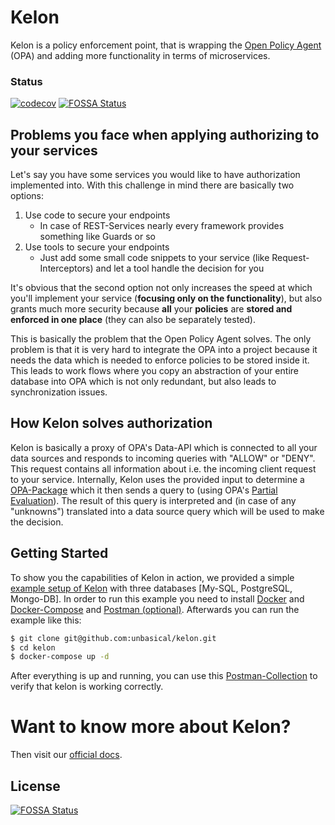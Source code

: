 # Kelon

Kelon is a policy enforcement point, that is wrapping the [Open Policy Agent](https://www.openpolicyagent.org) (OPA) and adding more functionality in terms of microservices.

### Status
[![codecov](https://codecov.io/gh/unbasical/kelon/branch/master/graph/badge.svg)](https://codecov.io/gh/unbasical/kelon)
[![FOSSA Status](https://app.fossa.com/api/projects/git%2Bgithub.com%2Funbasical%2Fkelon.svg?type=shield)](https://app.fossa.com/projects/git%2Bgithub.com%2Funbasical%2Fkelon?ref=badge_shield)

## Problems you face when applying authorizing to your services

Let's say you have some services you would like to have authorization implemented into. With this challenge in mind there are basically two options:

1. Use code to secure your endpoints 
    * In case of REST-Services nearly every framework provides something like Guards or so
2. Use tools to secure your endpoints 
    * Just add some small code snippets to your service (like Request-Interceptors) and let a tool handle the decision for you

It's obvious that the second option not only increases the speed at which you'll implement your service (**focusing only on the functionality**), but also grants much more
security because **all** your **policies** are **stored and enforced in one place** (they can also be separately tested).

This is basically the problem that the Open Policy Agent solves. The only problem is that it is very hard to integrate
the OPA into a project because it needs the data which is needed to enforce policies to be stored inside it. This leads to work flows where
you copy an abstraction of your entire database into OPA which is not only redundant, but also leads to synchronization issues.

## How Kelon solves authorization

Kelon is basically a proxy of OPA's Data-API which is connected to all your data sources and responds to incoming queries with "ALLOW" or "DENY".
This request contains all information about i.e. the incoming client request to your service.
Internally, Kelon uses the provided input to determine a [OPA-Package](https://www.openpolicyagent.org/docs/latest/policy-language/#packages) which it then sends a query to (using OPA's [Partial Evaluation](https://www.openpolicyagent.org/docs/latest/rest-api/#compile-api)).
The result of this query is interpreted and (in case of any "unknowns") translated into a data source query which will be used to make the decision.

## Getting Started

To show you the capabilities of Kelon in action, we provided a simple [example setup of Kelon](./examples/docker-compose) with three databases [My-SQL, PostgreSQL, Mongo-DB].
In order to run this example you need to install [Docker](https://docs.docker.com/install/) and [Docker-Compose](https://docs.docker.com/compose/install/) and [Postman (optional)](https://www.postman.com/downloads/).
Afterwards you can run the example like this:

```bash
$ git clone git@github.com:unbasical/kelon.git
$ cd kelon
$ docker-compose up -d
```

After everything is up and running, you can use this [Postman-Collection](./examples/kelon_example_E2E.postman_collection.json) to verify that kelon is working correctly.


# Want to know more about Kelon?

Then visit our [official docs](https://docs.kelon.io/).

## License

[![FOSSA Status](https://app.fossa.com/api/projects/git%2Bgithub.com%2Funbasical%2Fkelon.svg?type=large)](https://app.fossa.com/projects/git%2Bgithub.com%2Funbasical%2Fkelon?ref=badge_large)